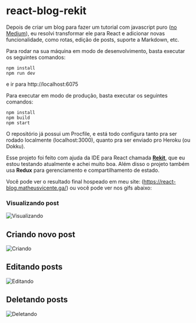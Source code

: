 # react-blog-rekit

Depois de criar um blog para fazer um tutorial com javascript puro ([no Medium](https://medium.com/@matt.vicent/como-fazer-um-blog-simples-com-javascript-e-requisi%C3%A7%C3%A3o-ajax-4f164921ae20)), eu resolvi transformar ele para React e adicionar novas funcionalidade, como rotas, edição de posts, suporte a Markdown, etc.

Para rodar na sua máquina em modo de desenvolvimento, basta executar os seguintes comandos:
```
npm install
npm run dev
```
e ir para http://localhost:6075

Para executar em modo de produção, basta executar os seguintes comandos:
```
npm install
npm build
npm start
```
O repositório já possui um Procfile, e está todo configura tanto pra ser rodado localmente (localhost:3000), quanto pra ser enviado pro Heroku (ou Dokku).

Esse projeto foi feito com ajuda da IDE para React chamada **[Rekit](https://github.com/supnate/rekit)**, que eu estou testando atualmente e achei muito boa.
Além disso o projeto também usa **Redux** para gerenciamento e compartilhamento de estado.

Você pode ver o resultado final hospeado em meu site: (https://react-blog.matheusvicente.ga/) ou você pode ver nos gifs abaixo:

### Visualizando post
![Visualizando](https://thumbs.gfycat.com/FaithfulAliveAnemonecrab-size_restricted.gif)

## Criando novo post
![Criando](https://thumbs.gfycat.com/ShowyApprehensiveAsiantrumpetfish-size_restricted.gif)

## Editando posts
![Editando](https://thumbs.gfycat.com/CloseAdventurousAiredaleterrier-size_restricted.gif)

## Deletando posts
![Deletando](https://thumbs.gfycat.com/PoshCaringAntlion-size_restricted.gif)
